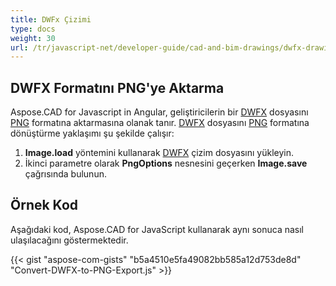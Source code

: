 ```yaml
---
title: DWFx Çizimi
type: docs
weight: 30
url: /tr/javascript-net/developer-guide/cad-and-bim-drawings/dwfx-drawing/
---
```


## **DWFX Formatını PNG'ye Aktarma**

Aspose.CAD for Javascript in Angular, geliştiricilerin bir [DWFX](https://docs.fileformat.com/cad/dwfx/) dosyasını [PNG](https://docs.fileformat.com/image/png/) formatına aktarmasına olanak tanır. [DWFX](https://docs.fileformat.com/cad/dwfx/) dosyasını [PNG](https://docs.fileformat.com/image/png/) formatına dönüştürme yaklaşımı şu şekilde çalışır:

1. **Image.load** yöntemini kullanarak [DWFX](https://docs.fileformat.com/cad/dwfx/) çizim dosyasını yükleyin.
1. İkinci parametre olarak **PngOptions** nesnesini geçerken **Image.save** çağrısında bulunun.

## Örnek Kod

Aşağıdaki kod, Aspose.CAD for JavaScript kullanarak aynı sonuca nasıl ulaşılacağını göstermektedir.

{{< gist "aspose-com-gists" "b5a4510e5fa49082bb585a12d753de8d" "Convert-DWFX-to-PNG-Export.js" >}}
